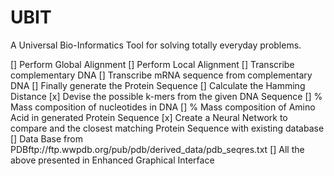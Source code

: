# UBIT
A Universal Bio-Informatics Tool for solving totally everyday problems.


[] Perform Global Alignment
[] Perform Local Alignment
[]	Transcribe complementary DNA
[]	Transcribe mRNA sequence from complementary DNA
[]	Finally generate the Protein Sequence 
[]	Calculate the Hamming Distance
[x]	Devise the possible k-mers from the given DNA Sequence
[]	% Mass composition of nucleotides in DNA
[]	% Mass composition of Amino Acid in generated Protein Sequence 
[x]	Create a Neural Network to compare and the closest matching Protein Sequence with existing database
[]	Data Base from PDBftp://ftp.wwpdb.org/pub/pdb/derived_data/pdb_seqres.txt
[]	All the above presented in Enhanced Graphical Interface
